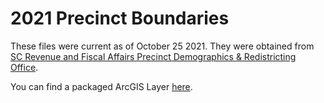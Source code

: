 # 2021 Precinct Boundaries

These files were current as of October 25 2021. They were obtained from [SC Revenue and Fiscal Affairs Precinct Demographics & Redistricting Office](https://rfa.sc.gov/programs-services/precinct-demographics).

You can find a packaged ArcGIS Layer [here](https://learn-students.maps.arcgis.com/home/item.html?id=c878d6c6ddb74137becab9bbb9e1066c#).
